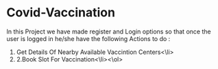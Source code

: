 # Covid-Vaccination

In this Project we have made register and Login options so that once the user is logged in he/she have the following Actions to do :
<ol><li>Get Details Of Nearby Available Vaccintion Centers<\li><li>2.Book Slot For Vaccination<\li><\ol>
